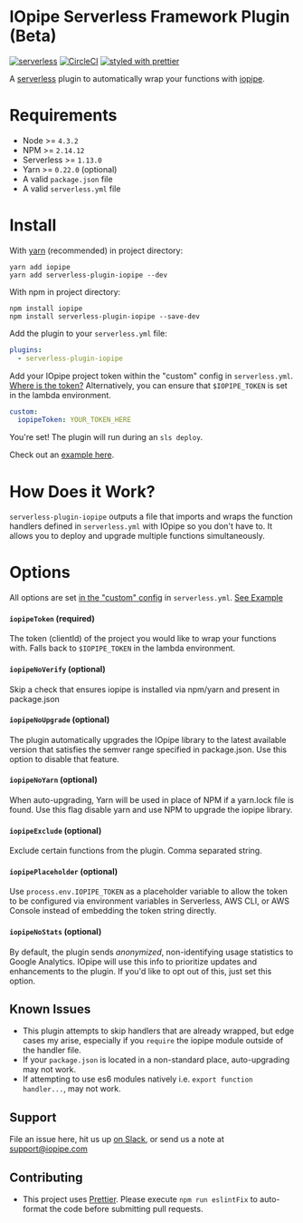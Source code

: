 # IOpipe Serverless Framework Plugin (Beta)

[![serverless](http://public.serverless.com/badges/v3.svg)](http://www.serverless.com)
[![CircleCI](https://circleci.com/gh/iopipe/serverless-plugin-iopipe/tree/master.svg?style=svg&circle-token=3787c8931aea4de4facb5fde25ae456f294f8cc1)](https://circleci.com/gh/iopipe/serverless-plugin-iopipe/tree/master)
[![styled with prettier](https://img.shields.io/badge/styled_with-prettier-ff69b4.svg)](https://github.com/prettier/prettier)

A [serverless](http://www.serverless.com) plugin to automatically wrap your functions with [iopipe](https://iopipe.com).

# Requirements
- Node >= `4.3.2`
- NPM >= `2.14.12`
- Serverless >= `1.13.0`
- Yarn >= `0.22.0` (optional)
- A valid `package.json` file
- A valid `serverless.yml` file

# Install
With [yarn](https://yarnpkg.com) (recommended) in project directory:
```
yarn add iopipe
yarn add serverless-plugin-iopipe --dev
```

With npm in project directory:
```
npm install iopipe
npm install serverless-plugin-iopipe --save-dev
```

Add the plugin to your `serverless.yml` file:
```yaml
plugins:
  - serverless-plugin-iopipe
```

Add your IOpipe project token within the "custom" config in `serverless.yml`. [Where is the token?](https://dashboard.iopipe.com/install) Alternatively, you can ensure that `$IOPIPE_TOKEN` is set in the lambda environment.
```yaml
custom:
  iopipeToken: YOUR_TOKEN_HERE
```

You're set! The plugin will run during an `sls deploy`.

Check out an [example here](https://github.com/iopipe/serverless-plugin-iopipe/blob/master/example/serverless.yml).

# How Does it Work?
`serverless-plugin-iopipe` outputs a file that imports and wraps the function handlers defined in `serverless.yml` with IOpipe so you don't have to. It allows you to deploy and upgrade multiple functions simultaneously.

# Options
All options are set [in the "custom" config](https://serverless.com/framework/docs/providers/aws/guide/plugins#installing-plugins) in `serverless.yml`. [See Example](https://github.com/iopipe/serverless-plugin-iopipe/blob/master/example/serverless.yml)

#### `iopipeToken` (required)

The token (clientId) of the project you would like to wrap your functions with. Falls back to `$IOPIPE_TOKEN` in the lambda environment.

#### `iopipeNoVerify` (optional)

Skip a check that ensures iopipe is installed via npm/yarn and present in package.json

#### `iopipeNoUpgrade` (optional)

The plugin automatically upgrades the IOpipe library to the latest available version that satisfies the semver range specified in package.json. Use this option to disable that feature.

#### `iopipeNoYarn` (optional)

When auto-upgrading, Yarn will be used in place of NPM if a yarn.lock file is found. Use this flag disable yarn and use NPM to upgrade the iopipe library.

#### `iopipeExclude` (optional)

Exclude certain functions from the plugin. Comma separated string.

#### `iopipePlaceholder` (optional)

Use `process.env.IOPIPE_TOKEN` as a placeholder variable to allow the token to be configured via environment variables in Serverless, AWS CLI, or AWS Console instead of embedding the token string directly.

#### `iopipeNoStats` (optional)

By default, the plugin sends _anonymized_, non-identifying usage statistics to Google Analytics. IOpipe will use this info to prioritize updates and enhancements to the plugin. If you'd like to opt out of this, just set this option.

## Known Issues
- This plugin attempts to skip handlers that are already wrapped, but edge cases my arise, especially if you `require` the iopipe module outside of the handler file.
- If your `package.json` is located in a non-standard place, auto-upgrading may not work.
- If attempting to use es6 modules natively i.e. `export function handler...`, may not work.

## Support
File an issue here, hit us up [on Slack](https://iopipe.now.sh/), or send us a note at [support@iopipe.com](mailto:support@iopipe.com)

## Contributing
- This project uses [Prettier](https://github.com/prettier/prettier). Please execute `npm run eslintFix` to auto-format the code before submitting pull requests.
